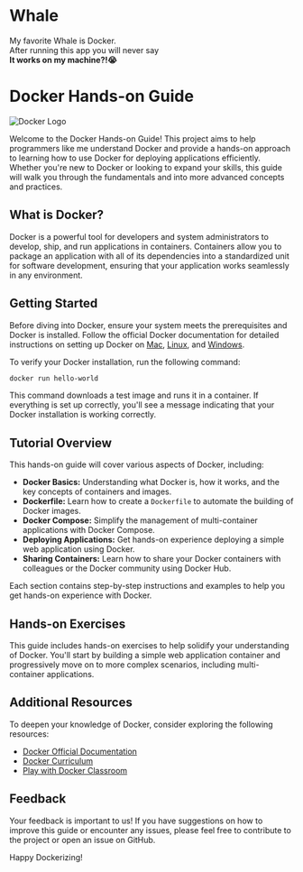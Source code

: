 # Whale
My favorite Whale is Docker.  
After running this app you will never say  
**It works on my machine?!😭**

# Docker Hands-on Guide

![Docker Logo](https://logos-world.net/wp-content/uploads/2021/02/Docker-Logo-700x394.png)

Welcome to the Docker Hands-on Guide! This project aims to help programmers like me understand Docker and provide a hands-on approach to learning how to use Docker for deploying applications efficiently. Whether you're new to Docker or looking to expand your skills, this guide will walk you through the fundamentals and into more advanced concepts and practices.

## What is Docker?

Docker is a powerful tool for developers and system administrators to develop, ship, and run applications in containers. Containers allow you to package an application with all of its dependencies into a standardized unit for software development, ensuring that your application works seamlessly in any environment.

## Getting Started

Before diving into Docker, ensure your system meets the prerequisites and Docker is installed. Follow the official Docker documentation for detailed instructions on setting up Docker on [Mac](https://docs.docker.com/docker-for-mac/install/), [Linux](https://docs.docker.com/engine/install/), and [Windows](https://docs.docker.com/docker-for-windows/install/).

To verify your Docker installation, run the following command:
```bash
docker run hello-world
```

This command downloads a test image and runs it in a container. If everything is set up correctly, you'll see a message indicating that your Docker installation is working correctly.

## Tutorial Overview

This hands-on guide will cover various aspects of Docker, including:

- **Docker Basics:** Understanding what Docker is, how it works, and the key concepts of containers and images.
- **Dockerfile:** Learn how to create a `Dockerfile` to automate the building of Docker images.
- **Docker Compose:** Simplify the management of multi-container applications with Docker Compose.
- **Deploying Applications:** Get hands-on experience deploying a simple web application using Docker.
- **Sharing Containers:** Learn how to share your Docker containers with colleagues or the Docker community using Docker Hub.

Each section contains step-by-step instructions and examples to help you get hands-on experience with Docker.

## Hands-on Exercises

This guide includes hands-on exercises to help solidify your understanding of Docker. You'll start by building a simple web application container and progressively move on to more complex scenarios, including multi-container applications.

## Additional Resources

To deepen your knowledge of Docker, consider exploring the following resources:

- [Docker Official Documentation](https://docs.docker.com/)
- [Docker Curriculum](https://docker-curriculum.com/)
- [Play with Docker Classroom](https://training.play-with-docker.com/)

## Feedback

Your feedback is important to us! If you have suggestions on how to improve this guide or encounter any issues, please feel free to contribute to the project or open an issue on GitHub.

Happy Dockerizing!


